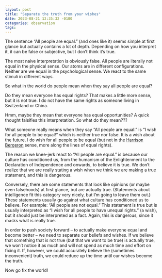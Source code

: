 ```yaml
---
layout: post
title: "Separate the truth from your wishes"
date: 2023-08-21 12:35:32 -0100
categories: observation
tags: 
---
```


The sentence “All people are equal.” (and ones like it) seems simple at first glance but actually contains a lot of depth. Depending on how you interpret it, it can be false or subjective, but I don’t think it’s true.

The most naive interpretation is obviously false. All people are literally not equal in the physical sense. Our atoms are in different configurations. Neither are we equal in the psychological sense. We react to the same stimuli in different ways.

So what in the world do people mean when they say all people are equal?

Do they mean everyone has equal rights? That makes a little more sense, but it is not true. I do not have the same rights as someone living in Switzerland or China.

Hmm, maybe they mean that everyone has equal opportunities? A quick thought falsifies this interpretation. So what do they mean???

What someone really means when they say “All people are equal.” is “I wish for all people to be equal!” which is neither true nor false. It is a wish about the future. I do wish for all people to be equal (but not in the [Harrison Bergeron](https://en.wikipedia.org/wiki/Harrison_Bergeron) sense, more along the lines of equal rights).

The reason we knee-jerk react to “All people are equal.” is because our culture has conditioned us, from the humanism of the Enlightenment to the Declaration of Independence and onwards, to believe it is true. We don’t realize that we are really stating a wish when we think we are making a true statement, and this is dangerous.

Conversely, there are some statements that look like opinions (or maybe even falsehoods) at first glance, but are actually true. (Statements about intelligence fit this category very nicely, but I’m going to leave them out.) These statements usually go against what culture has conditioned us to believe. For example: “All people are not equal.” This statement is true but is usually interpreted as “I wish for all people to have unequal rights.” (a wish), but it should just be interpreted as a fact. Again, this is dangerous, since it masks what is really true.

In order to push society forward – to actually make everyone equal and become better – we need to separate our beliefs and wishes. If we believe that something that is not true (but that we want to be true) is actually true, we won’t notice it as much and will not spend as much time and effort on fixing it. If, however, we could accurately believe the (sometimes inconvenient) truth, we could reduce up the time until our wishes become the truth.

Now go fix the world!

